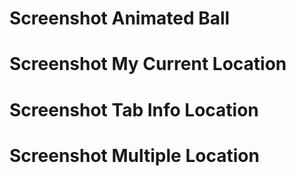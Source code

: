 # Screenshot Animated Ball

# Screenshot My Current Location

# Screenshot Tab Info Location

# Screenshot Multiple Location

